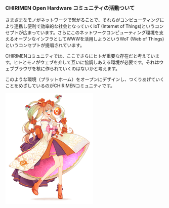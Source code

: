 ### CHIRIMEN Open Hardware コミュニティの活動ついて
 さまざまなモノがネットワークで繋がることで、それらがコンピューティングにより連携し便利で効率的な社会となっていくIoT (Internet of Things)というコンセプトが広まっています。さらにこのネットワークコンピューティング環境を支えるオープンなインフラとしてWWWを活用しようというWoT (Web of Things)というコンセプトが提唱されています。

CHIRIMENコミュニティでは、ここでさらにヒトが重要な存在だと考えています。ヒトとモノがウェブを介して互いに協調しあえる環境が必要です。それはウェブブラウザを核に作られていくのはないかと考えます。

このような環境（プラットホーム）をオープンにデザインし、つくりあげていくことをめざしているのがCHIRIMENコミュニティです。


  <img src="./image/chiri.jpg" width="55%">
